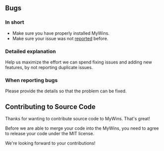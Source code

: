 ## Bugs 

### In short

* Make sure you have properly installed MyWins.
* Make sure your issue was not [reported](https://github.com/MarcosSegovia/MyWins/issues) before.

### Detailed explanation

Help us maximize the effort we can spend fixing issues and adding new features, by not reporting duplicate issues.

### When reporting bugs

Please provide the details so that the problem can be fixed.

## Contributing to Source Code

Thanks for wanting to contribute source code to MyWins. That's great!

Before we are able to merge your code into the MyWins, you need to agree to release your code under the MIT license.
 
We're looking forward to your contributions!
